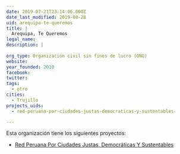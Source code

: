```yaml
---
date: 2019-07-21T23:14:06.000Z
date_last_modified: 2019-08-28
uid: arequipa-te-queremos
title: |
  Arequipa, Te Queremos
legal_name: 
description: |
  
org_type: Organización civil sin fines de lucro (ONG)
website: 
year_founded: 2010
facebook: 
twitter: 
tags:
  - otro
cities: 
  - Trujillo
projects_uids:
  - red-peruana-por-ciudades-justas-democraticas-y-sustentables

---
```


Esta organización tiene los siguientes proyectos:

- [Red Peruana Por Ciudades Justas, Democráticas Y Sustentables](/proyectos/red-peruana-por-ciudades-justas-democraticas-y-sustentables)
